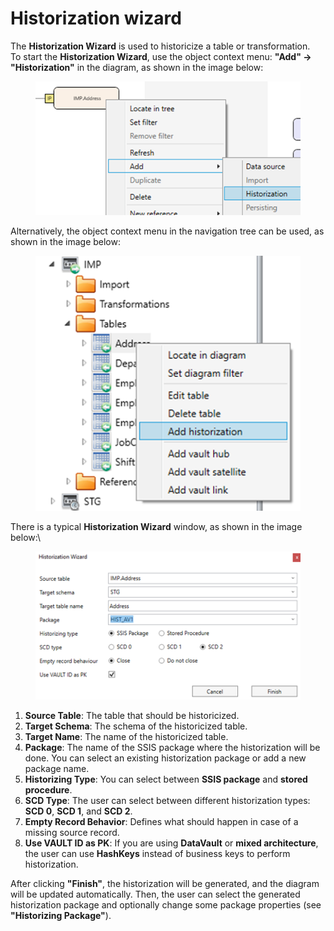 # Historization wizard

The **Historization Wizard** is used to historicize a table or transformation.\
To start the **Historization Wizard**, use the object context menu: **"Add" → "Historization"** in the diagram, as shown in the image below:

<figure><img src="../../.gitbook/assets/image (82).png" alt=""><figcaption></figcaption></figure>

Alternatively, the object context menu in the navigation tree can be used, as shown in the image below:

<figure><img src="../../.gitbook/assets/image (83).png" alt=""><figcaption></figcaption></figure>

There is a typical **Historization Wizard** window, as shown in the image below:\


<figure><img src="../../.gitbook/assets/image (84).png" alt=""><figcaption></figcaption></figure>

1. **Source Table**: The table that should be historicized.
2. **Target Schema**: The schema of the historicized table.
3. **Target Name**: The name of the historicized table.
4. **Package**: The name of the SSIS package where the historization will be done. You can select an existing historization package or add a new package name.
5. **Historizing Type**: You can select between **SSIS package** and **stored procedure**.
6. **SCD Type**: The user can select between different historization types: **SCD 0**, **SCD 1**, and **SCD 2**.
7. **Empty Record Behavior**: Defines what should happen in case of a missing source record.
8. **Use VAULT ID as PK**: If you are using **DataVault** or **mixed architecture**, the user can use **HashKeys** instead of business keys to perform historization.

After clicking **"Finish"**, the historization will be generated, and the diagram will be updated automatically. Then, the user can select the generated historization package and optionally change some package properties (see **"Historizing Package"**).
